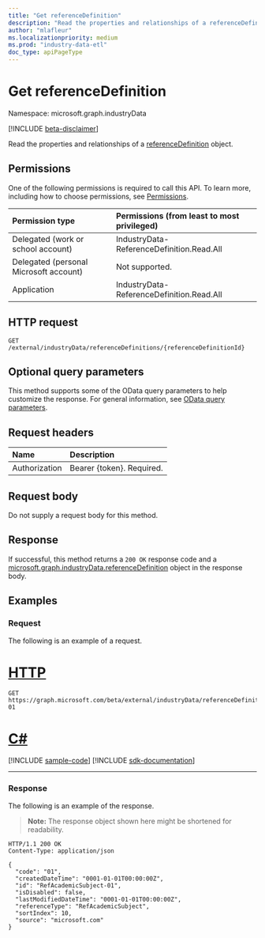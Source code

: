 ```yaml
---
title: "Get referenceDefinition"
description: "Read the properties and relationships of a referenceDefinition object."
author: "mlafleur"
ms.localizationpriority: medium
ms.prod: "industry-data-etl"
doc_type: apiPageType
---
```


# Get referenceDefinition

Namespace: microsoft.graph.industryData

[!INCLUDE [beta-disclaimer](../../includes/beta-disclaimer.md)]

Read the properties and relationships of a [referenceDefinition](../resources/industrydata-referencedefinition.md) object.

## Permissions

One of the following permissions is required to call this API. To learn more, including how to choose permissions, see [Permissions](/graph/permissions-reference).

| Permission type                        | Permissions (from least to most privileged) |
| :------------------------------------- | :------------------------------------------ |
| Delegated (work or school account)     | IndustryData-ReferenceDefinition.Read.All   |
| Delegated (personal Microsoft account) | Not supported.                              |
| Application                            | IndustryData-ReferenceDefinition.Read.All   |

## HTTP request

<!-- {
  "blockType": "ignored"
}
-->

```http
GET /external/industryData/referenceDefinitions/{referenceDefinitionId}
```

## Optional query parameters

This method supports some of the OData query parameters to help customize the response. For general information, see [OData query parameters](/graph/query-parameters).

## Request headers

| Name          | Description               |
| :------------ | :------------------------ |
| Authorization | Bearer {token}. Required. |

## Request body

Do not supply a request body for this method.

## Response

If successful, this method returns a `200 OK` response code and a [microsoft.graph.industryData.referenceDefinition](../resources/industrydata-referencedefinition.md) object in the response body.

## Examples

### Request

The following is an example of a request.

# [HTTP](#tab/http)
<!-- {
  "blockType": "request",
  "name": "get_referencedefinition",
  "sampleKeys": ["RefAcademicSubject-01"]
}
-->

```msgraph-interactive
GET https://graph.microsoft.com/beta/external/industryData/referenceDefinitions/RefAcademicSubject-01
```

# [C#](#tab/csharp)
[!INCLUDE [sample-code](../includes/snippets/csharp/get-referencedefinition-csharp-snippets.md)]
[!INCLUDE [sdk-documentation](../includes/snippets/snippets-sdk-documentation-link.md)]

---

### Response

The following is an example of the response.

> **Note:** The response object shown here might be shortened for readability.

<!-- {
  "blockType": "response",
  "truncated": true,
  "@odata.type": "microsoft.graph.industryData.referenceDefinition"
}
-->

```http
HTTP/1.1 200 OK
Content-Type: application/json

{
  "code": "01",
  "createdDateTime": "0001-01-01T00:00:00Z",
  "id": "RefAcademicSubject-01",
  "isDisabled": false,
  "lastModifiedDateTime": "0001-01-01T00:00:00Z",
  "referenceType": "RefAcademicSubject",
  "sortIndex": 10,
  "source": "microsoft.com"
}
```
